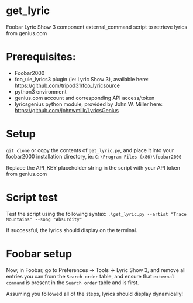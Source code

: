 # get_lyric
Foobar Lyric Show 3 component external_command script to retrieve lyrics from genius.com

# Prerequisites:
  - Foobar2000
  - foo_uie_lyrics3 plugin (ie: Lyric Show 3), available here: https://github.com/tripod31/foo_lyricsource
  - python3 environment
  - genius.com account and corresponding API access/token
  - lyricsgenius python module, provided by John W. Miller here: https://github.com/johnwmillr/LyricsGenius

# Setup
`git clone` or copy the contents of `get_lyric.py`, and place it into your foobar2000 installation directory, ie: `C:\Program Files (x86)\foobar2000`

Replace the API_KEY placeholder string in the script with your API token from genius.com

# Script test
Test the script using the following syntax: `.\get_lyric.py --artist "Trace Mountains" --song "Absurdity"`

If successful, the lyrics should display on the terminal.

# Foobar setup
Now, in Foobar, go to Preferences -> Tools -> Lyric Show 3, and remove all entries you can from the `Search order` table, and ensure that `external command` is present in the `Search order` table and is first.

Assuming you followed all of the steps, lyrics should display dynamically!
